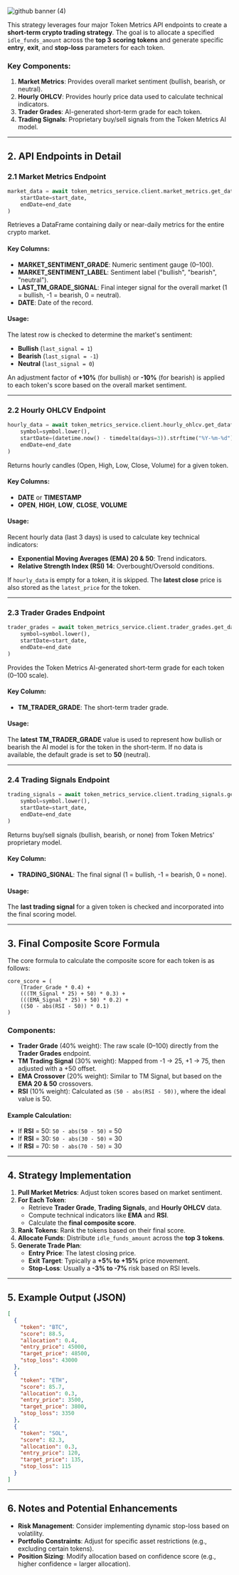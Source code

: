 ![github banner (4)](https://github.com/user-attachments/assets/ec50f8d6-d1d7-4186-a5fa-612d2a0b258e)

This strategy leverages four major Token Metrics API endpoints to create a **short-term crypto trading strategy**. The goal is to allocate a specified `idle_funds_amount` across the **top 3 scoring tokens** and generate specific **entry**, **exit**, and **stop-loss** parameters for each token.

### Key Components:
1. **Market Metrics**: Provides overall market sentiment (bullish, bearish, or neutral).
2. **Hourly OHLCV**: Provides hourly price data used to calculate technical indicators.
3. **Trader Grades**: AI-generated short-term grade for each token.
4. **Trading Signals**: Proprietary buy/sell signals from the Token Metrics AI model.

---

## 2. API Endpoints in Detail

### 2.1 Market Metrics Endpoint
```python
market_data = await token_metrics_service.client.market_metrics.get_dataframe(
    startDate=start_date,
    endDate=end_date
)
```
Retrieves a DataFrame containing daily or near-daily metrics for the entire crypto market.

#### Key Columns:
- **MARKET_SENTIMENT_GRADE**: Numeric sentiment gauge (0–100).
- **MARKET_SENTIMENT_LABEL**: Sentiment label ("bullish", "bearish", "neutral").
- **LAST_TM_GRADE_SIGNAL**: Final integer signal for the overall market (1 = bullish, -1 = bearish, 0 = neutral).
- **DATE**: Date of the record.

#### Usage:
The latest row is checked to determine the market's sentiment:
- **Bullish** (`last_signal = 1`)
- **Bearish** (`last_signal = -1`)
- **Neutral** (`last_signal = 0`)

An adjustment factor of **+10%** (for bullish) or **-10%** (for bearish) is applied to each token's score based on the overall market sentiment.

---

### 2.2 Hourly OHLCV Endpoint
```python
hourly_data = await token_metrics_service.client.hourly_ohlcv.get_dataframe(
    symbol=symbol.lower(),
    startDate=(datetime.now() - timedelta(days=3)).strftime("%Y-%m-%d"),
    endDate=end_date
)
```
Returns hourly candles (Open, High, Low, Close, Volume) for a given token.

#### Key Columns:
- **DATE** or **TIMESTAMP**
- **OPEN**, **HIGH**, **LOW**, **CLOSE**, **VOLUME**

#### Usage:
Recent hourly data (last 3 days) is used to calculate key technical indicators:
- **Exponential Moving Averages (EMA) 20 & 50**: Trend indicators.
- **Relative Strength Index (RSI) 14**: Overbought/Oversold conditions.

If `hourly_data` is empty for a token, it is skipped. The **latest close** price is also stored as the `latest_price` for the token.

---

### 2.3 Trader Grades Endpoint
```python
trader_grades = await token_metrics_service.client.trader_grades.get_dataframe(
    symbol=symbol.lower(),
    startDate=start_date,
    endDate=end_date
)
```
Provides the Token Metrics AI-generated short-term grade for each token (0–100 scale).

#### Key Column:
- **TM_TRADER_GRADE**: The short-term trader grade.

#### Usage:
The **latest TM_TRADER_GRADE** value is used to represent how bullish or bearish the AI model is for the token in the short-term. If no data is available, the default grade is set to **50** (neutral).

---

### 2.4 Trading Signals Endpoint
```python
trading_signals = await token_metrics_service.client.trading_signals.get_dataframe(
    symbol=symbol.lower(),
    startDate=start_date,
    endDate=end_date
)
```
Returns buy/sell signals (bullish, bearish, or none) from Token Metrics' proprietary model.

#### Key Column:
- **TRADING_SIGNAL**: The final signal (1 = bullish, -1 = bearish, 0 = none).

#### Usage:
The **last trading signal** for a given token is checked and incorporated into the final scoring model.

---

## 3. Final Composite Score Formula

The core formula to calculate the composite score for each token is as follows:

```text
core_score = (
    (Trader_Grade * 0.4) +
    (((TM_Signal * 25) + 50) * 0.3) +
    (((EMA_Signal * 25) + 50) * 0.2) +
    ((50 - abs(RSI - 50)) * 0.1)
)
```

### Components:
- **Trader Grade** (40% weight): The raw scale (0–100) directly from the **Trader Grades** endpoint.
- **TM Trading Signal** (30% weight): Mapped from -1 → 25, +1 → 75, then adjusted with a +50 offset.
- **EMA Crossover** (20% weight): Similar to TM Signal, but based on the **EMA 20 & 50** crossovers.
- **RSI** (10% weight): Calculated as `(50 - abs(RSI - 50))`, where the ideal value is 50.

#### Example Calculation:
- If **RSI** = 50: `50 - abs(50 - 50)` = 50
- If **RSI** = 30: `50 - abs(30 - 50)` = 30
- If **RSI** = 70: `50 - abs(70 - 50)` = 30

---

## 4. Strategy Implementation

1. **Pull Market Metrics**: Adjust token scores based on market sentiment.
2. **For Each Token**:
   - Retrieve **Trader Grade**, **Trading Signals**, and **Hourly OHLCV** data.
   - Compute technical indicators like **EMA** and **RSI**.
   - Calculate the **final composite score**.
3. **Rank Tokens**: Rank the tokens based on their final score.
4. **Allocate Funds**: Distribute `idle_funds_amount` across the **top 3 tokens**.
5. **Generate Trade Plan**:
   - **Entry Price**: The latest closing price.
   - **Exit Target**: Typically a **+5% to +15%** price movement.
   - **Stop-Loss**: Usually a **-3% to -7%** risk based on RSI levels.

---

## 5. Example Output (JSON)

```json
[
  {
    "token": "BTC",
    "score": 88.5,
    "allocation": 0.4,
    "entry_price": 45000,
    "target_price": 48500,
    "stop_loss": 43000
  },
  {
    "token": "ETH",
    "score": 85.7,
    "allocation": 0.3,
    "entry_price": 3500,
    "target_price": 3800,
    "stop_loss": 3350
  },
  {
    "token": "SOL",
    "score": 82.3,
    "allocation": 0.3,
    "entry_price": 120,
    "target_price": 135,
    "stop_loss": 115
  }
]
```

---

## 6. Notes and Potential Enhancements
- **Risk Management**: Consider implementing dynamic stop-loss based on volatility.
- **Portfolio Constraints**: Adjust for specific asset restrictions (e.g., excluding certain tokens).
- **Position Sizing**: Modify allocation based on confidence score (e.g., higher confidence = larger allocation).
